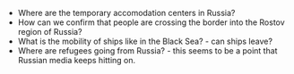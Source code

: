 * Where are the temporary accomodation centers in Russia?
* How can we confirm that people are crossing the border into the Rostov region of Russia?
* What is the mobility of ships like in the Black Sea? - can ships leave?
* Where are refugees going from Russia? - this seems to be a point that Russian media keeps hitting on.
